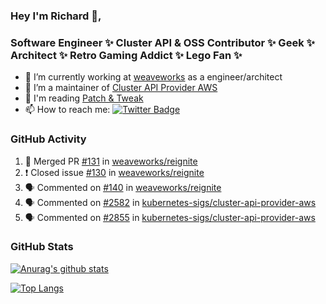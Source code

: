 ### Hey I'm Richard 👋, 

<h3 align="left">Software Engineer ✨ Cluster API & OSS Contributor ✨ Geek ✨ Architect ✨ Retro Gaming Addict ✨ Lego Fan ✨</h3>

- 🔭 I’m currently working at [weaveworks](https://github.com/weaveworks) as a engineer/architect
- 👯 I’m a maintainer of [Cluster API Provider AWS](https://github.com/kubernetes-sigs/cluster-api-provider-aws)
- 💬 I'm reading [Patch & Tweak](https://bjooks.com/products/patch-tweak-exploring-modular-synthesis)
- 📫 How to reach me: [![Twitter Badge](https://img.shields.io/badge/-@fruit_case-00acee?style=flat&logo=Twitter&logoColor=white)](https://twitter.com/intent/follow?screen_name=fruit_case "Follow on Twitter")

### GitHub Activity 

<!--START_SECTION:activity-->
1. 🎉 Merged PR [#131](https://github.com/weaveworks/reignite/pull/131) in [weaveworks/reignite](https://github.com/weaveworks/reignite)
2. ❗️ Closed issue [#130](https://github.com/weaveworks/reignite/issues/130) in [weaveworks/reignite](https://github.com/weaveworks/reignite)
3. 🗣 Commented on [#140](https://github.com/weaveworks/reignite/issues/140) in [weaveworks/reignite](https://github.com/weaveworks/reignite)
4. 🗣 Commented on [#2582](https://github.com/kubernetes-sigs/cluster-api-provider-aws/issues/2582) in [kubernetes-sigs/cluster-api-provider-aws](https://github.com/kubernetes-sigs/cluster-api-provider-aws)
5. 🗣 Commented on [#2855](https://github.com/kubernetes-sigs/cluster-api-provider-aws/issues/2855) in [kubernetes-sigs/cluster-api-provider-aws](https://github.com/kubernetes-sigs/cluster-api-provider-aws)
<!--END_SECTION:activity-->

### GitHub Stats

[![Anurag's github stats](https://github-readme-stats.vercel.app/api?username=richardcase&count_private=true&show_icons=true)](https://github.com/anuraghazra/github-readme-stats)

[![Top Langs](https://github-readme-stats.vercel.app/api/top-langs/?username=richardcase&hide=html&layout=compact)](https://github.com/anuraghazra/github-readme-stats)
